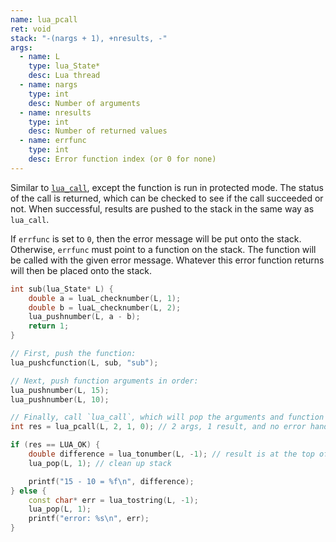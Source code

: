 ```yaml
---
name: lua_pcall
ret: void
stack: "-(nargs + 1), +nresults, -"
args:
  - name: L
    type: lua_State*
    desc: Lua thread
  - name: nargs
    type: int
    desc: Number of arguments
  - name: nresults
    type: int
    desc: Number of returned values
  - name: errfunc
    type: int
    desc: Error function index (or 0 for none)
---
```


Similar to [`lua_call`](#lua_call), except the function is run in protected mode. The status of the call is returned, which can be checked to see if the call succeeded or not. When successful, results are pushed to the stack in the same way as `lua_call`.

If `errfunc` is set to `0`, then the error message will be put onto the stack. Otherwise, `errfunc` must point to a function on the stack. The function will be called with the given error message. Whatever this error function returns will then be placed onto the stack.

```cpp title="Example" hl_lines="16"
int sub(lua_State* L) {
	double a = luaL_checknumber(L, 1);
	double b = luaL_checknumber(L, 2);
	lua_pushnumber(L, a - b);
	return 1;
}

// First, push the function:
lua_pushcfunction(L, sub, "sub");

// Next, push function arguments in order:
lua_pushnumber(L, 15);
lua_pushnumber(L, 10);

// Finally, call `lua_call`, which will pop the arguments and function from the stack:
int res = lua_pcall(L, 2, 1, 0); // 2 args, 1 result, and no error handler function

if (res == LUA_OK) {
	double difference = lua_tonumber(L, -1); // result is at the top of the stack
	lua_pop(L, 1); // clean up stack

	printf("15 - 10 = %f\n", difference);
} else {
	const char* err = lua_tostring(L, -1);
	lua_pop(L, 1);
	printf("error: %s\n", err);
}
```
